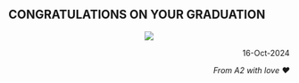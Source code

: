 ## CONGRATULATIONS ON YOUR GRADUATION

<p align="center">
<img src=https://github.com/user-attachments/assets/8e67d0c1-b8b5-49ab-94e0-e732bf8836e9 /img>
</p>

<p align="right"> 16-Oct-2024 </p>
<p align="right"> <i>From A2 with love ❤</i></p>
